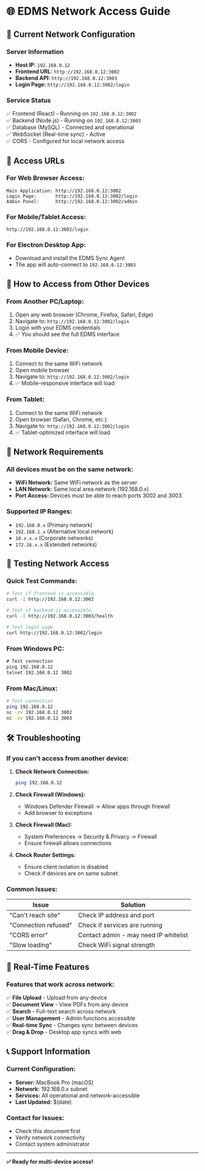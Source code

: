 # 🌐 EDMS Network Access Guide

## 📍 **Current Network Configuration**

### **Server Information**
- **Host IP:** `192.168.0.12`
- **Frontend URL:** `http://192.168.0.12:3002`
- **Backend API:** `http://192.168.0.12:3003`
- **Login Page:** `http://192.168.0.12:3002/login`

### **Service Status**
✅ Frontend (React) - Running on `192.168.0.12:3002`  
✅ Backend (Node.js) - Running on `192.168.0.12:3003`  
✅ Database (MySQL) - Connected and operational  
✅ WebSocket (Real-time sync) - Active  
✅ CORS - Configured for local network access  

## 🔗 **Access URLs**

### **For Web Browser Access:**
```
Main Application: http://192.168.0.12:3002
Login Page:       http://192.168.0.12:3002/login
Admin Panel:      http://192.168.0.12:3002/admin
```

### **For Mobile/Tablet Access:**
```
http://192.168.0.12:3002/login
```

### **For Electron Desktop App:**
- Download and install the EDMS Sync Agent
- The app will auto-connect to `192.168.0.12:3003`

## 📱 **How to Access from Other Devices**

### **From Another PC/Laptop:**
1. Open any web browser (Chrome, Firefox, Safari, Edge)
2. Navigate to: `http://192.168.0.12:3002/login`
3. Login with your EDMS credentials
4. ✅ You should see the full EDMS interface

### **From Mobile Device:**
1. Connect to the same WiFi network
2. Open mobile browser
3. Navigate to: `http://192.168.0.12:3002/login`
4. ✅ Mobile-responsive interface will load

### **From Tablet:**
1. Connect to the same WiFi network  
2. Open browser (Safari, Chrome, etc.)
3. Navigate to: `http://192.168.0.12:3002/login`
4. ✅ Tablet-optimized interface will load

## 🔧 **Network Requirements**

### **All devices must be on the same network:**
- **WiFi Network:** Same WiFi network as the server
- **LAN Network:** Same local area network (192.168.0.x)
- **Port Access:** Devices must be able to reach ports 3002 and 3003

### **Supported IP Ranges:**
- `192.168.0.x` (Primary network)
- `192.168.1.x` (Alternative local network)
- `10.x.x.x` (Corporate networks)
- `172.16.x.x` (Extended networks)

## 🧪 **Testing Network Access**

### **Quick Test Commands:**
```bash
# Test if frontend is accessible
curl -I http://192.168.0.12:3002

# Test if backend is accessible  
curl -I http://192.168.0.12:3003/health

# Test login page
curl http://192.168.0.12:3002/login
```

### **From Windows PC:**
```cmd
# Test connection
ping 192.168.0.12
telnet 192.168.0.12 3002
```

### **From Mac/Linux:**
```bash
# Test connection
ping 192.168.0.12
nc -zv 192.168.0.12 3002
nc -zv 192.168.0.12 3003
```

## 🛠️ **Troubleshooting**

### **If you can't access from another device:**

1. **Check Network Connection:**
   ```bash
   ping 192.168.0.12
   ```

2. **Check Firewall (Windows):**
   - Windows Defender Firewall → Allow apps through firewall
   - Add browser to exceptions

3. **Check Firewall (Mac):**
   - System Preferences → Security & Privacy → Firewall
   - Ensure firewall allows connections

4. **Check Router Settings:**
   - Ensure client isolation is disabled
   - Check if devices are on same subnet

### **Common Issues:**

| Issue | Solution |
|-------|----------|
| "Can't reach site" | Check IP address and port |
| "Connection refused" | Check if services are running |
| "CORS error" | Contact admin - may need IP whitelist |
| "Slow loading" | Check WiFi signal strength |

## 🔄 **Real-Time Features**

### **Features that work across network:**
✅ **File Upload** - Upload from any device  
✅ **Document View** - View PDFs from any device  
✅ **Search** - Full-text search across network  
✅ **User Management** - Admin functions accessible  
✅ **Real-time Sync** - Changes sync between devices  
✅ **Drag & Drop** - Desktop app syncs with web  

## 📞 **Support Information**

### **Current Configuration:**
- **Server:** MacBook Pro (macOS)
- **Network:** 192.168.0.x subnet
- **Services:** All operational and network-accessible
- **Last Updated:** $(date)

### **Contact for Issues:**
- Check this document first
- Verify network connectivity  
- Contact system administrator

---
**✅ Ready for multi-device access!** 